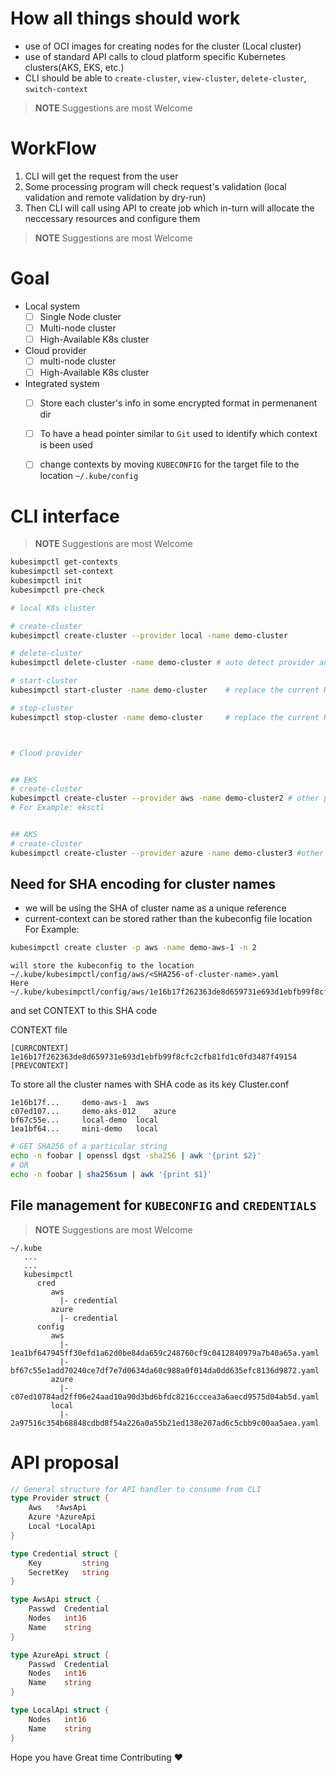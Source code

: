 # How all things should work

* use of OCI images for creating nodes for the cluster (Local cluster)
* use of standard API calls to cloud platform specific Kubernetes clusters(AKS, EKS, etc.)
* CLI should be able to `create-cluster`, `view-cluster`, `delete-cluster`, `switch-context`

> **NOTE**
> Suggestions are most Welcome

# WorkFlow

1. CLI will get the request from the user
2. Some processing program will check request's validation (local validation and remote validation by dry-run)
3. Then CLI will call using API to create job which in-turn will allocate the neccessary resources and configure them

> **NOTE**
> Suggestions are most Welcome

# Goal

- Local system
	- [  ] Single Node cluster
	- [  ] Multi-node cluster
	- [  ] High-Available K8s cluster
- Cloud provider
	- [  ] multi-node cluster
	- [  ] High-Available K8s cluster
- Integrated system
	- [  ] Store each cluster's info in some encrypted format in permenanent dir
	- [  ] To have a head pointer similar to `Git` used to identify which context is been used
    - [  ] change contexts by moving `KUBECONFIG` for the target file to the location `~/.kube/config`


# CLI interface

> **NOTE**
> Suggestions are most Welcome

```bash
kubesimpctl get-contexts
kubesimpctl set-context
kubesimpctl init
kubesimpctl pre-check

# local K8s cluster

# create-cluster
kubesimpctl create-cluster --provider local -name demo-cluster

# delete-cluster
kubesimpctl delete-cluster -name demo-cluster # auto detect provider and delete the resources

# start-cluster
kubesimpctl start-cluster -name demo-cluster 	# replace the current KUBECONFIG if present with the specific cluster's kubeconfig

# stop-cluster
kubesimpctl stop-cluster -name demo-cluster		# replace the current KUBECONFIG with the previous one if present or else empty config file



# Cloud provider


## EKS
# create-cluster
kubesimpctl create-cluster --provider aws -name demo-cluster2 # other paramaters for EKS specific
# For Example: eksctl


## AKS
# create-cluster
kubesimpctl create-cluster --provider azure -name demo-cluster3 #other paramaters for EKS specific

```


## Need for SHA encoding for cluster names
- we will be using the SHA of cluster name as a unique reference
- current-context can be stored rather than the kubeconfig file location
  For Example:
```bash
kubesimpctl create cluster -p aws -name demo-aws-1 -n 2
```
```text
will store the kubeconfig to the location
~/.kube/kubesimpctl/config/aws/<SHA256-of-cluster-name>.yaml
Here
~/.kube/kubesimpctl/config/aws/1e16b17f262363de8d659731e693d1ebfb99f8cfc2cfb81fd1c0fd3487f49154.yaml
```

and set CONTEXT to this SHA code

CONTEXT file
```editorconfig
[CURRCONTEXT]
1e16b17f262363de8d659731e693d1ebfb99f8cfc2cfb81fd1c0fd3487f49154
[PREVCONTEXT]

```

To store all the cluster names with SHA code as its key
Cluster.conf
```text
1e16b17f... 	demo-aws-1	aws
c07ed107... 	demo-aks-012	azure
bf67c55e... 	local-demo	local
1ea1bf64... 	mini-demo	local
```

[//]: # (TODO: view contexts)

[//]: # (TODO: set contexts)

```bash
# GET SHA256 of a particular string
echo -n foobar | openssl dgst -sha256 | awk '{print $2}'
# OR
echo -n foobar | sha256sum | awk '{print $1}'
```

## File management for `KUBECONFIG` and `CREDENTIALS`
> **NOTE**
> Suggestions are most Welcome


```text
~/.kube
   ...
   ...
   kubesimpctl
      cred
         aws
           |- credential
         azure
           |- credential
      config
         aws
           |- 1ea1bf647945ff30efd1a62d0be84da659c248760cf9c0412840979a7b40a65a.yaml
           |- bf67c55e1add70240ce7df7e7d0634da60c988a0f014da0dd635efc8136d9872.yaml
         azure
           |- c07ed10784ad2ff06e24aad10a90d3bd6bfdc8216cccea3a6aecd9575d04ab5d.yaml
         local
           |- 2a97516c354b68848cdbd8f54a226a0a55b21ed138e207ad6c5cbb9c00aa5aea.yaml
```


# API proposal

```go
// General structure for API handler to consume from CLI
type Provider struct {
	Aws   *AwsApi
	Azure *AzureApi
	Local *LocalApi
}

type Credential struct {
	Key 		string
	SecretKey 	string
}

type AwsApi struct {
	Passwd 	Credential
	Nodes 	int16
	Name   	string
}

type AzureApi struct {
	Passwd 	Credential
	Nodes 	int16
	Name   	string
}

type LocalApi struct {
	Nodes 	int16
	Name   	string
}
```


Hope you have Great time Contributing :heart:
